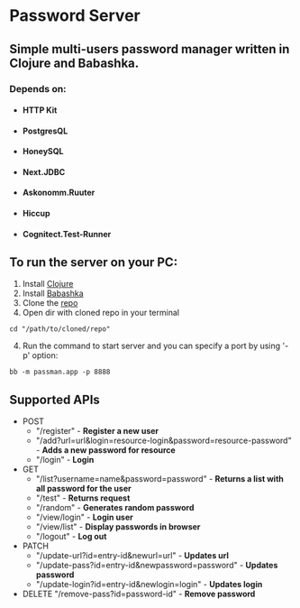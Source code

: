 # Password Server
## Simple multi-users password manager written in Clojure and Babashka. <br/>
### Depends on:
- #### HTTP Kit
- #### PostgresQL
- #### HoneySQL
- #### Next.JDBC
- #### Askonomm.Ruuter
- #### Hiccup
- #### Cognitect.Test-Runner

## To run the server on your PC:
1. Install [Clojure](https://clojure.org/guides/getting_started)
2. Install [Babashka](https://book.babashka.org)
3. Clone the [repo](https://github.com/Stansom/passwords_server.git)
4. Open dir with cloned repo in your terminal
```console
cd "/path/to/cloned/repo"
```
4. Run the command to start server and you can specify a port by using '-p' option:
```console
bb -m passman.app -p 8888
```

## Supported APIs
- POST 
    - "/register" - **Register a new user**
    - "/add?url=url&login=resource-login&password=resource-password" - **Adds a new password for resource**
    - "/login" - **Login**
- GET 
    - "/list?username=name&password=password" - **Returns a list with all password for the user**
    - "/test" - **Returns request**
    - "/random" - **Generates random password**
    - "/view/login" - **Login user**
    - "/view/list" - **Display passwords in browser**
    - "/logout" - **Log out**
- PATCH 
    - "/update-url?id=entry-id&newurl=url" - **Updates url**
    - "/update-pass?id=entry-id&newpassword=password" - **Updates password**
    - "/update-login?id=entry-id&newlogin=login" - **Updates login**
- DELETE "/remove-pass?id=password-id" - **Remove password**
